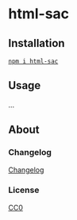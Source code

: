 # html-sac

## Installation

[`npm i html-sac`](https://www.npmjs.com/package/html-sac)

## Usage

...

## About

### Changelog

[Changelog](./changelog.md)


### License

[CC0](./license.txt)

